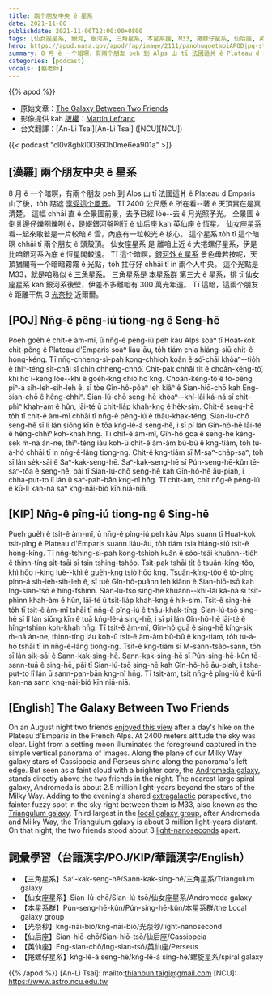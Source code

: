 ```yaml
---
title: 兩个朋友中央 ê 星系
date: 2021-11-06
publishdate: 2021-11-06T12:00:00+0800
tags: [仙女座星系, 銀河, 銀河系, 三角星系, 本星系團, M33, 捲螺仔星系, 仙后座, 英仙座]
hero: https://apod.nasa.gov/apod/fap/image/2111/panohugoetmoiAPODjpg-standard1024.jpg
summary: 8 月 ê 一个暗暝，有兩个朋友 peh 到 Alps 山 tī 法國這爿 ê Plateau d'Emparis 山了後，to̍h 踮遮 享受這个風景。
categories: [podcast]
vocals: [蔡老師]
---
```


{{% apod %}}

- 原始文章：[The Galaxy Between Two Friends](https://apod.nasa.gov/apod/ap211106.html)
- 影像提供 kah [版權][copyright]：[Martin Lefranc](https://www.instagram.com/martinlefrancphotographie)
- 台文翻譯：[An-Li Tsai][An-Li Tsai] ([NCU][NCU])

{{< podcast "cl0v8gbkl00360h0me6ea901a" >}}

## [漢羅] 兩个朋友中央 ê 星系
8 月 ê 一个暗暝，有兩个朋友 peh 到 Alps 山 tī 法國這爿 ê Plateau d'Emparis 山了後，to̍h 踮遮 [享受這个風景][enjoyed this view]。
Tī 2400 公尺懸 ê 所在看--著 ê 天頂實在是真清楚。
這幅 chhāi 直 ê 全景圖前景，去予已經 lòe--去 ê 月光照予光。
全景圖 ê 倒爿邊仔爍咧爍咧 ê，是綴銀河盤咧行 ê 仙后座 kah 英仙座 ê 恆星。
[仙女座星系][Andromeda galaxy] 看--起來敢若是一片較暗 ê 雲，內底有一粒較光 ê 核心。
這个星系 to̍h tī 這个暗暝 chhāi tī 兩个朋友 ê 頭殼頂。
仙女座星系 是 離咱上近 ê 大捲螺仔星系，伊是比咱銀河系內底 ê 恆星閣較遠。
Tī 這个暗暝，[銀河外 ê 星系][extragalactic] 景色毋若按呢，天頂猶閣有一个暗暗霧霧 ê 光點，to̍h 拄仔好 chhāi tī in 兩个人中央。
這个光點是 M33，就是咱熟似 ê [三角星系][Triangulum galaxy]。
三角星系是 [本星系群][local galaxy group] 第三大 ê 星系，排 tī 仙女座星系 kah 銀河系後壁，伊差不多離咱有 300 萬光年遠。
Tī 這暗，這兩个朋友 ê 距離干焦 3 [光奈秒][light-nanoseconds] 近爾爾。

## [POJ] Nn̄g-ê pêng-iú tiong-ng ê Seng-hē
Poeh goe̍h ê chi̍t-ê àm-mî, ū nn̄g-ê pêng-iú peh kàu Alps soaⁿ tī Hoat-kok chit-pêng ê Plateau d'Emparis soaⁿ liáu-āu, to̍h tiám chia hiáng-siū chit-ê hong-kéng.
Tī nn̄g-chheng-sì-pah kong-chhioh koân ê só͘-chāi khòaⁿ--tio̍h ê thiⁿ-téng si̍t-chāi sī chin chheng-chhó͘.
Chit-pak chhāi ti̍t ê choân-kéng-tô͘, khì hō͘ í-keng lòe--khì ê goe̍h-kng chiò hō͘ kng.
Choân-kéng-tô͘ ê tò-pêng piⁿ-á sih-leh-sih-leh ê, sī tòe Gîn-hô-pôaⁿ leh kiâⁿ ê Sian-hiō-chō kah Eng-sian-chō ê hêng-chhiⁿ.
Sian-lú-chō seng-hē khòaⁿ--khí-lâi ká-ná sī chi̍t-phìⁿ khah-àm ê hûn, lāi-té ū chi̍t-lia̍p khah-kng ê he̍k-sim.
Chit-ê seng-hē to̍h tī chit-ê àm-mî chhāi tī nn̄g-ê pêng-iú ê thâu-khak-téng.
Sian-lú-chō seng-hē sī lî lán siōng kīn ê tōa kńg-lê-á seng-hē, i sī pí lán Gîn-hô-hē lāi-té ê hêng-chhiⁿ koh-khah hn̄g.
Tī chit-ê àm-mî, Gîn-hô gōa ê seng-hē kéng-sek m̄-nā án-ne, thiⁿ-téng iáu koh-ū chi̍t-ê àm-àm bū-bū ê kng-tiám, to̍h tú-á-hó chhāi tī in nn̄g-ê-lâng tiong-ng.
Chit-ê kng-tiám sī M-saⁿ-cha̍p-saⁿ, to̍h sī lán se̍k-sāi ê Saⁿ-kak-seng-hē.
Saⁿ-kak-seng-hē sī Pún-seng-hē-kûn tē-saⁿ-tōa ê seng-hē, pâi tī Sian-lú-chō seng-hē kah Gîn-hô-hē āu-piah, i chha-put-to lî lán ū saⁿ-pah-bān kng-nî hn̄g.
Tī chit-àm, chit nn̄g-ê pêng-iú ê kū-lî kan-na saⁿ kng-nāi-bió kīn niā-niā.

## [KIP] Nn̄g-ê pîng-iú tiong-ng ê Sing-hē
Pueh gue̍h ê tsi̍t-ê àm-mî, ū nn̄g-ê pîng-iú peh kàu Alps suann tī Huat-kok tsit-pîng ê Plateau d'Emparis suann liáu-āu, to̍h tiám tsia hiáng-siū tsit-ê hong-kíng.
Tī nn̄g-tshing-sì-pah kong-tshioh kuân ê sóo-tsāi khuànn--tio̍h ê thinn-tíng si̍t-tsāi sī tsin tshing-tshóo.
Tsit-pak tshāi ti̍t ê tsuân-kíng-tôo, khì hōo í-king luè--khì ê gue̍h-kng tsiò hōo kng.
Tsuân-kíng-tôo ê tò-pîng pinn-á sih-leh-sih-leh ê, sī tuè Gîn-hô-puânn leh kiânn ê Sian-hiō-tsō kah Ing-sian-tsō ê hîng-tshinn.
Sian-lú-tsō sing-hē khuànn--khí-lâi ká-ná sī tsi̍t-phìnn khah-àm ê hûn, lāi-té ū tsi̍t-lia̍p khah-kng ê hi̍k-sim.
Tsit-ê sing-hē to̍h tī tsit-ê àm-mî tshāi tī nn̄g-ê pîng-iú ê thâu-khak-tíng.
Sian-lú-tsō sing-hē sī lî lán siōng kīn ê tuā kńg-lê-á sing-hē, i sī pí lán Gîn-hô-hē lāi-té ê hîng-tshinn koh-khah hn̄g.
Tī tsit-ê àm-mî, Gîn-hô guā ê sing-hē kíng-sik m̄-nā án-ne, thinn-tíng iáu koh-ū tsi̍t-ê àm-àm bū-bū ê kng-tiám, to̍h tú-á-hó tshāi tī in nn̄g-ê-lâng tiong-ng.
Tsit-ê kng-tiám sī M-sann-tsa̍p-sann, to̍h sī lán si̍k-sāi ê Sann-kak-sing-hē.
Sann-kak-sing-hē sī Pún-sing-hē-kûn tē-sann-tuā ê sing-hē, pâi tī Sian-lú-tsō sing-hē kah Gîn-hô-hē āu-piah, i tsha-put-to lî lán ū sann-pah-bān kng-nî hn̄g.
Tī tsit-àm, tsit nn̄g-ê pîng-iú ê kū-lî kan-na sann kng-nāi-bió kīn niā-niā.

## [English] The Galaxy Between Two Friends
On an August night two friends [enjoyed this view][enjoyed this view] after a day's hike on the Plateau d'Emparis in the French Alps.
At 2400 meters altitude the sky was clear.
Light from a setting moon illuminates the foreground captured in the simple vertical panorama of images.
Along the plane of our Milky Way galaxy stars of Cassiopeia and Perseus shine along the panorama's left edge.
But seen as a faint cloud with a brighter core, the [Andromeda galaxy][Andromeda galaxy], stands directly above the two friends in the night.
The nearest large spiral galaxy, Andromeda is about 2.5 million light-years beyond the stars of the Milky Way.
Adding to the evening's shared [extragalactic][extragalactic] perspective, the fainter fuzzy spot in the sky right between them is M33, also known as the [Triangulum galaxy][Triangulum galaxy].
Third largest in the [local galaxy group][local galaxy group], after Andromeda and Milky Way, the Triangulum galaxy is about 3 million light-years distant.
On that night, the two friends stood about 3 [light-nanoseconds][light-nanoseconds] apart.

## 詞彙學習（台語漢字/POJ/KIP/華語漢字/English）
- 【三角星系】Saⁿ-kak-seng-hē/Sann-kak-sing-hē/三角星系/Triangulum galaxy
- 【仙女座星系】Sian-lú-chō/Sian-lú-tsō/仙女座星系/Andromeda galaxy
- 【本星系群】Pún-seng-hē-kûn/Pún-sing-hē-kûn/本星系群/the Local galaxy group
- 【光奈秒】kng-nāi-bió/kng-nāi-bió/光奈秒/light-nanosecond
- 【仙后座】Sian-hiō-chō/Sian-hiō-tsō/仙后座/Cassiopeia
- 【英仙座】Eng-sian-chō/Ing-sian-tsō/英仙座/Perseus
- 【捲螺仔星系】kńg-lê-á seng-hē/kńg-lê-á sing-hē/螺旋星系/spiral galaxy


{{% /apod %}}
[An-Li Tsai]: mailto:thianbun.taigi@gmail.com
[NCU]: https://www.astro.ncu.edu.tw

[copyright]: https://apod.nasa.gov/apod/fap/lib/about_apod.html#srapply

[enjoyed this view]:https://www.instagram.com/p/CUDUY7Rsj1t/
[Andromeda galaxy]:https://www.nasa.gov/feature/goddard/2017/messier-31-the-andromeda-galaxy
[extragalactic]:https://www.nasa.gov/mission_pages/chandra/images/chandra-sees-evidence-for-possible-planet-in-another-galaxy.html
[Triangulum galaxy]:https://apod.nasa.gov/apod/ap191231.html
[local galaxy group]:https://imagine.gsfc.nasa.gov/features/cosmic/local_group_info.html
[light-nanoseconds]:https://units.fandom.com/wiki/Light-nanosecond
